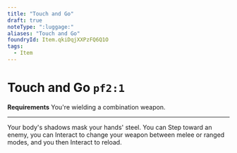 ```yaml
---
title: "Touch and Go"
draft: true
noteType: ":luggage:"
aliases: "Touch and Go"
foundryId: Item.qkiDqjXXPzFQ6Q1O
tags:
  - Item
---
```


# Touch and Go `pf2:1`

**Requirements** You're wielding a combination weapon.

* * *

Your body's shadows mask your hands' steel. You can Step toward an enemy, you can Interact to change your weapon between melee or ranged modes, and you then Interact to reload.
